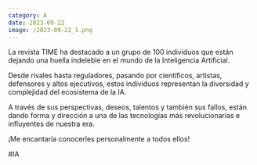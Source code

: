 ```yaml
--- 
category: A 
date: 2023-09-22 
image: /2023-09-22_1.png 
--- 
```


La revista TIME ha destacado a un grupo de 100 individuos que están dejando una huella indeleble en el mundo de la Inteligencia Artificial. 

Desde rivales hasta reguladores, pasando por científicos, artistas, defensores y altos ejecutivos, estos individuos representan la diversidad y complejidad del ecosistema de la IA. 

A través de sus perspectivas, deseos, talentos y también sus fallos, están dando forma y dirección a una de las tecnologías más revolucionarias e influyentes de nuestra era.

¡Me encantaría conocerles personalmente a todos ellos!

#IA
